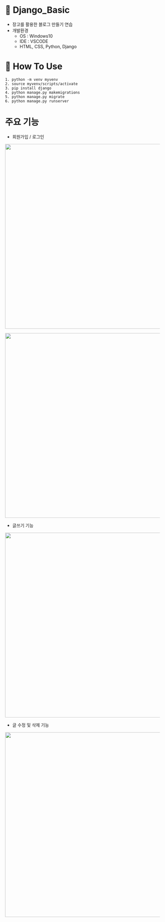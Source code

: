 # 🎯 Django_Basic
- 장고를 활용한 블로그 만들기 연습
- 개발환경
  - OS : Windows10
  - IDE : VSCODE
  - HTML, CSS, Python, Django

# 📝 How To Use
```
1. python -m venv myvenv
2. source myvenv/scripts/activate
3. pip install django
4. python manage.py makemigrations
5. python manage.py migrate
6. python manage.py runserver
```

# 주요 기능

- 회원가입 / 로그인

<p align="center"><img width="600" src="https://user-images.githubusercontent.com/59468442/103202850-e725ae00-4936-11eb-89f3-b6393f78b937.png">

<p align="center"><img width="600" src="https://user-images.githubusercontent.com/59468442/103203076-85b20f00-4937-11eb-881b-fabaf417e5d3.png">


- 글쓰기 기능

<p align="center"><img width="600" src="https://user-images.githubusercontent.com/59468442/103203126-98c4df00-4937-11eb-9e66-5e6ed4e7dae7.png">


- 글 수정 및 삭제 기능

<p align="center"><img width="600" src="https://user-images.githubusercontent.com/59468442/103203180-babe6180-4937-11eb-99cb-647dd8502322.png">
